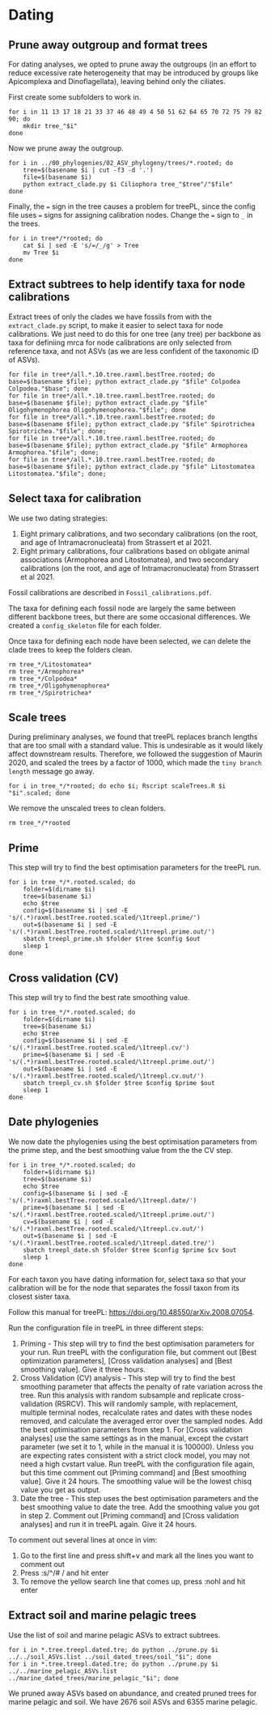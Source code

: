 # Dating

## Prune away outgroup and format trees
For dating analyses, we opted to prune away the outgroups (in an effort to reduce excessive rate heterogeneity that may be introduced by groups like Apicomplexa and Dinoflagellata), leaving behind only the ciliates. 

First create some subfolders to work in.

```
for i in 11 13 17 18 21 33 37 46 48 49 4 50 51 62 64 65 70 72 75 79 82 90; do 
    mkdir tree_"$i"
done
```

Now we prune away the outgroup.
```
for i in ../00_phylogenies/02_ASV_phylogeny/trees/*.rooted; do 
    tree=$(basename $i | cut -f3 -d '.')
    file=$(basename $i)
    python extract_clade.py $i Ciliophora tree_"$tree"/"$file" 
done
```

Finally, the `=` sign in the tree causes a problem for treePL, since the config file uses `=` signs for assigning calibration nodes. Change the `=` sign to `_` in the trees.

```
for i in tree*/*rooted; do 
    cat $i | sed -E 's/=/_/g' > Tree
    mv Tree $i
done
```

## Extract subtrees to help identify taxa for node calibrations

Extract trees of only the clades we have fossils from with the `extract_clade.py` script, to make it easier to select taxa for node calibrations. We just need to do this for one tree (any tree) per backbone as taxa for definiing mrca for node calibrations are only selected from reference taxa, and not ASVs (as we are less confident of the taxonomic ID of ASVs). 

```
for file in tree*/all.*.10.tree.raxml.bestTree.rooted; do base=$(basename $file); python extract_clade.py "$file" Colpodea Colpodea."$base"; done
for file in tree*/all.*.10.tree.raxml.bestTree.rooted; do base=$(basename $file); python extract_clade.py "$file" Oligohymenophorea Oligohymenophorea."$file"; done
for file in tree*/all.*.10.tree.raxml.bestTree.rooted; do base=$(basename $file); python extract_clade.py "$file" Spirotrichea Spirotrichea."$file"; done;
for file in tree*/all.*.10.tree.raxml.bestTree.rooted; do base=$(basename $file); python extract_clade.py "$file" Armophorea Armophorea."$file"; done;
for file in tree*/all.*.10.tree.raxml.bestTree.rooted; do base=$(basename $file); python extract_clade.py "$file" Litostomatea Litostomatea."$file"; done;
```

## Select taxa for calibration

We use two dating strategies:

1. Eight primary calibrations, and two secondary calibrations (on the root, and age of Intramacronucleata) from Strassert et al 2021.  
2. Eight primary calibrations, four calibrations based on obligate animal associations (Armophorea and Litostomatea), and two secondary calibrations (on the root, and age of Intramacronucleata) from Strassert et al 2021.  

Fossil calibrations are described in `Fossil_calibrations.pdf`.

The taxa for defining each fossil node are largely the same between different backbone trees, but there are some occasional differences. We created a `config_skeleton` file for each folder. 

Once taxa for defining each node have been selected, we can delete the clade trees to keep the folders clean. 

```
rm tree_*/Litostomatea*
rm tree_*/Armophorea*
rm tree_*/Colpodea*
rm tree_*/Oligohymenophorea*
rm tree_*/Spirotrichea*
```
 
## Scale trees

During preliminary analyses, we found that treePL replaces branch lengths that are too small with a standard value. This is undesirable as it would likely affect downstream results. Therefore, we followed the suggestion of Maurin 2020, and scaled the trees by a factor of 1000, which made the `tiny branch length` message go away. 

```
for i in tree_*/*rooted; do echo $i; Rscript scaleTrees.R $i "$i".scaled; done
```

We remove the unscaled trees to clean folders.

```
rm tree_*/*rooted
```
  
## Prime
This step will try to find the best optimisation parameters for the treePL run.

```
for i in tree_*/*.rooted.scaled; do 
    folder=$(dirname $i) 
    tree=$(basename $i) 
    echo $tree 
    config=$(basename $i | sed -E 's/(.*)raxml.bestTree.rooted.scaled/\1treepl.prime/') 
    out=$(basename $i | sed -E 's/(.*)raxml.bestTree.rooted.scaled/\1treepl.prime.out/') 
    sbatch treepl_prime.sh $folder $tree $config $out
    sleep 1 
done
```

## Cross validation (CV)
This step will try to find the best rate smoothing value.

```
for i in tree_*/*.rooted.scaled; do 
    folder=$(dirname $i) 
    tree=$(basename $i) 
    echo $tree 
    config=$(basename $i | sed -E 's/(.*)raxml.bestTree.rooted.scaled/\1treepl.cv/') 
    prime=$(basename $i | sed -E 's/(.*)raxml.bestTree.rooted.scaled/\1treepl.prime.out/') 
    out=$(basename $i | sed -E 's/(.*)raxml.bestTree.rooted.scaled/\1treepl.cv.out/') 
    sbatch treepl_cv.sh $folder $tree $config $prime $out 
    sleep 1 
done
```

## Date phylogenies
We now date the phylogenies using the best optimisation parameters from the prime step, and the best smoothing value from the the CV step. 

```
for i in tree_*/*.rooted.scaled; do
    folder=$(dirname $i)
    tree=$(basename $i)
    echo $tree
    config=$(basename $i | sed -E 's/(.*)raxml.bestTree.rooted.scaled/\1treepl.date/')
    prime=$(basename $i | sed -E 's/(.*)raxml.bestTree.rooted.scaled/\1treepl.prime.out/')
    cv=$(basename $i | sed -E 's/(.*)raxml.bestTree.rooted.scaled/\1treepl.cv.out/')
    out=$(basename $i | sed -E 's/(.*)raxml.bestTree.rooted.scaled/\1treepl.dated.tre/')
    sbatch treepl_date.sh $folder $tree $config $prime $cv $out
    sleep 1
done 
```
 

For each taxon you have dating information for, select taxa so that your calibration will be for the node that separates the fossil taxon from its closest sister taxa. 


Follow this manual for treePL: https://doi.org/10.48550/arXiv.2008.07054.

Run the configuration file in treePL in three different steps:
1. Priming - This step will try to find the best optimisation parameters for your run. Run treePL with the configuration file, but comment out [Best optimization parameters], [Cross validation analyses] and [Best smoothing value]. Give it three hours.
2. Cross Validation (CV) analysis - This step will try to find the best smoothing parameter that affects the penalty of rate variation across the tree. Run this analysis with random subsample and replicate cross-validation (RSRCV). This will randomly sample, with replacement, multiple terminal nodes, recalculate rates and dates with these nodes removed, and calculate the averaged error over the sampled nodes. Add the best optimisation parameters from step 1. For [Cross validation analyses] use the same settings as in the manual, except the cvstart parameter (we set it to 1, while in the manual it is 100000). Unless you are expecting rates consistent with a strict clock model, you may not need a high cvstart value. Run treePL with the configuration file again, but this time comment out [Priming command] and [Best smoothing value]. Give it 24 hours. The smoothing value will be the lowest chisq value you get as output. 
3. Date the tree - This step uses the best optimisation parameters and the best smoothing value to date the tree. Add the smoothing value you got in step 2. Comment out [Priming command] and [Cross validation analyses] and run it in treePL again. Give it 24 hours.

To comment out several lines at once in vim: 
1. Go to the first line and press shift+v and mark all the lines you want to comment out
2. Press :s/^/# / and hit enter
3. To remove the yellow search line that comes up, press :nohl and hit enter

## Extract soil and marine pelagic trees

Use the list of soil and marine pelagic ASVs to extract subtrees. 

```
for i in *.tree.treepl.dated.tre; do python ../prune.py $i ../../soil_ASVs.list ../soil_dated_trees/soil_"$i"; done
for i in *.tree.treepl.dated.tre; do python ../prune.py $i ../../marine_pelagic_ASVs.list ../marine_dated_trees/marine_pelagic_"$i"; done
```

We pruned away ASVs based on abundance, and created pruned trees for marine pelagic and soil. We have 2676 soil ASVs and 6355 marine pelagic. 




